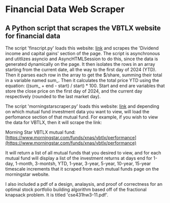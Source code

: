 # Financial Data Web Scraper

## A Python script that scrapes the VBTLX website for financial data

The script 'finscript.py' loads this website: [link](https://investor.vanguard.com/investment-products/mutual-funds/profile/vbtlx#distributions) and scrapes the 'Dividend income and capital gains' section of the page. The script is asynchronous and utitlizes asyncio and AsyncHTMLSession to do this, since the data is generated dynamically on the page. It then isolates the rows in an array starting from the current date, all the way to the first day of 2024 (YTD). Then it parses each row in the array to get the $/share, summing their total in a variable named sum_. Then it calculates the total price YTD using the equation: ((sum_ + end - start) / start) * 100. Start and end are variables that store the close price on the first day of 2024, and the current day respectively (rounded to the last market day).

The script 'morningstarscraper.py' loads this website: [link](https://www.morningstar.com) and depending on which mutual fund investment data you want to view, will load the perfomance section of that mutual fund. For example, if you wish to view the data for VBTLX, then it will scrape the link: 

Morning Star VBTLX mutual fund: [https://www.morningstar.com/funds/xnas/vbtlx/performance](https://www.morningstar.com/funds/xnas/vbtlx/performance) 

It will return a list of all mutual funds that you desired to view, and for each mutual fund will display a list of the investment returns at days end for 1-day, 1-month, 3-montsh, YTD, 1-year, 3-year, 5-year, 10-year, 15-year timescale increments that it scraped from each mutual funds page on the morningstar website.

I also included a pdf of a design, analaysis, and proof of correctness for an optimal stock portfolio building algorithm based off of the fractional knapsack problem. It is titled 'cse431hw3-11.pdf'.
